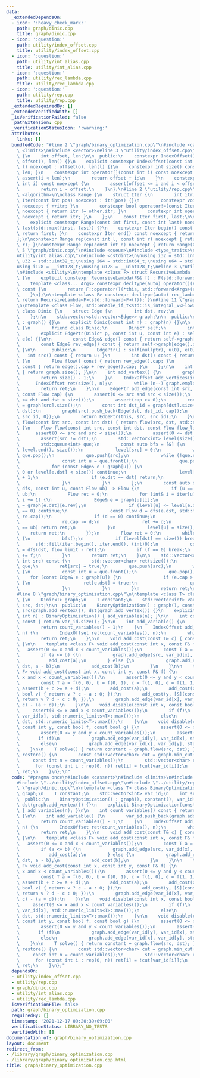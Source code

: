 ```yaml
---
data:
  _extendedDependsOn:
  - icon: ':heavy_check_mark:'
    path: graph/dinic.cpp
    title: graph/dinic.cpp
  - icon: ':question:'
    path: utility/index_offset.cpp
    title: utility/index_offset.cpp
  - icon: ':question:'
    path: utility/int_alias.cpp
    title: utility/int_alias.cpp
  - icon: ':question:'
    path: utility/rec_lambda.cpp
    title: utility/rec_lambda.cpp
  - icon: ':question:'
    path: utility/rep.cpp
    title: utility/rep.cpp
  _extendedRequiredBy: []
  _extendedVerifiedWith: []
  _isVerificationFailed: false
  _pathExtension: cpp
  _verificationStatusIcon: ':warning:'
  attributes:
    links: []
  bundledCode: "#line 2 \"graph/binary_optimization.cpp\"\n#include <cassert>\n#include\
    \ <limits>\n#include <vector>\n#line 3 \"utility/index_offset.cpp\"\n\nclass IndexOffset\
    \ {\n    int offset, len;\n\n  public:\n    constexpr IndexOffset() noexcept :\
    \ offset(), len() {}\n    explicit constexpr IndexOffset(const int o, const int\
    \ l) noexcept : offset(o), len(l) {}\n    constexpr int size() const { return\
    \ len; }\n    constexpr int operator[](const int i) const noexcept {\n       \
    \ assert(i < len);\n        return offset + i;\n    }\n    constexpr int to_idx(const\
    \ int i) const noexcept {\n        assert(offset <= i and i < offset + len);\n\
    \        return i - offset;\n    }\n};\n#line 2 \"utility/rep.cpp\"\n#include\
    \ <algorithm>\n\nclass Range {\n    struct Iter {\n        int itr;\n        constexpr\
    \ Iter(const int pos) noexcept : itr(pos) {}\n        constexpr void operator++()\
    \ noexcept { ++itr; }\n        constexpr bool operator!=(const Iter& other) const\
    \ noexcept { return itr != other.itr; }\n        constexpr int operator*() const\
    \ noexcept { return itr; }\n    };\n    const Iter first, last;\n\n  public:\n\
    \    explicit constexpr Range(const int first, const int last) noexcept : first(first),\
    \ last(std::max(first, last)) {}\n    constexpr Iter begin() const noexcept {\
    \ return first; }\n    constexpr Iter end() const noexcept { return last; }\n\
    };\n\nconstexpr Range rep(const int l, const int r) noexcept { return Range(l,\
    \ r); }\nconstexpr Range rep(const int n) noexcept { return Range(0, n); }\n#line\
    \ 5 \"graph/dinic.cpp\"\n#include <queue>\n#include <type_traits>\n#line 2 \"\
    utility/int_alias.cpp\"\n#include <cstdint>\n\nusing i32 = std::int32_t;\nusing\
    \ u32 = std::uint32_t;\nusing i64 = std::int64_t;\nusing u64 = std::uint64_t;\n\
    using i128 = __int128_t;\nusing u128 = __uint128_t;\n#line 3 \"utility/rec_lambda.cpp\"\
    \n#include <utility>\n\ntemplate <class F> struct RecursiveLambda : private F\
    \ {\n    explicit constexpr RecursiveLambda(F&& f) : F(std::forward<F>(f)) {}\n\
    \    template <class... Args> constexpr decltype(auto) operator()(Args&&... args)\
    \ const {\n        return F::operator()(*this, std::forward<Args>(args)...);\n\
    \    }\n};\n\ntemplate <class F> constexpr decltype(auto) rec_lambda(F&& f) {\
    \ return RecursiveLambda<F>(std::forward<F>(f)); }\n#line 11 \"graph/dinic.cpp\"\
    \n\ntemplate <class Flow, std::enable_if_t<std::is_integral_v<Flow>>* = nullptr>\
    \ class Dinic {\n    struct Edge {\n        int dst, rev;\n        Flow cap;\n\
    \    };\n\n    std::vector<std::vector<Edge>> graph;\n\n  public:\n    Dinic()\
    \ : graph() {}\n    explicit Dinic(const int n) : graph(n) {}\n\n    class EdgePtr\
    \ {\n        friend class Dinic;\n        Dinic* self;\n        int u, e;\n\n\
    \        explicit EdgePtr(Dinic* p, const int u, const int e) : self(p), u(u),\
    \ e(e) {}\n\n        const Edge& edge() const { return self->graph[u][e]; }\n\
    \        const Edge& rev_edge() const { return self->graph[edge().dst][edge().rev];\
    \ }\n\n      public:\n        EdgePtr() : self(nullptr), u(0), e(0) {}\n     \
    \   int src() const { return u; }\n        int dst() const { return edge().dst;\
    \ }\n        Flow flow() const { return rev_edge().cap; }\n        Flow cap()\
    \ const { return edge().cap + rev_edge().cap; }\n    };\n\n    int size() const\
    \ { return graph.size(); }\n\n    int add_vertex() {\n        graph.emplace_back();\n\
    \        return size() - 1;\n    }\n    IndexOffset add_vertices(int n) {\n  \
    \      IndexOffset ret(size(), n);\n        while (n--) graph.emplace_back();\n\
    \        return ret;\n    }\n\n    EdgePtr add_edge(const int src, const int dst,\
    \ const Flow cap) {\n        assert(0 <= src and src < size());\n        assert(0\
    \ <= dst and dst < size());\n        assert(cap >= 0);\n        const int src_id\
    \ = graph[src].size();\n        const int dst_id = graph[dst].size() + (src ==\
    \ dst);\n        graph[src].push_back(Edge{dst, dst_id, cap});\n        graph[dst].push_back(Edge{src,\
    \ src_id, 0});\n        return EdgePtr(this, src, src_id);\n    }\n\n    Flow\
    \ flow(const int src, const int dst) { return flow(src, dst, std::numeric_limits<Flow>::max());\
    \ }\n    Flow flow(const int src, const int dst, const Flow flow_limit) {\n  \
    \      assert(0 <= src and src < size());\n        assert(0 <= dst and dst < size());\n\
    \        assert(src != dst);\n        std::vector<int> level(size()), iter(size());\n\
    \        std::queue<int> que;\n        const auto bfs = [&] {\n            std::fill(level.begin(),\
    \ level.end(), size());\n            level[src] = 0;\n            while (!que.empty())\
    \ que.pop();\n            que.push(src);\n            while (!que.empty()) {\n\
    \                const int u = que.front();\n                que.pop();\n    \
    \            for (const Edge& e : graph[u]) {\n                    if (e.cap ==\
    \ 0 or level[e.dst] < size()) continue;\n                    level[e.dst] = level[u]\
    \ + 1;\n                    if (e.dst == dst) return;\n                    que.push(e.dst);\n\
    \                }\n            }\n        };\n        const auto dfs = rec_lambda([&](auto&&\
    \ dfs, const int u, const Flow ub) -> Flow {\n            if (u == src) return\
    \ ub;\n            Flow ret = 0;\n            for (int& i = iter[u]; i < graph[u].size();\
    \ i += 1) {\n                Edge& e = graph[u][i];\n                Edge& re\
    \ = graph[e.dst][e.rev];\n                if (level[u] <= level[e.dst] or re.cap\
    \ == 0) continue;\n                const Flow d = dfs(e.dst, std::min(ub - ret,\
    \ re.cap));\n                if (d == 0) continue;\n                e.cap += d;\n\
    \                re.cap -= d;\n                ret += d;\n                if (ret\
    \ == ub) return ret;\n            }\n            level[u] = size();\n        \
    \    return ret;\n        });\n        Flow ret = 0;\n        while (ret < flow_limit)\
    \ {\n            bfs();\n            if (level[dst] == size()) break;\n      \
    \      std::fill(iter.begin(), iter.end(), (int)0);\n            const Flow f\
    \ = dfs(dst, flow_limit - ret);\n            if (f == 0) break;\n            ret\
    \ += f;\n        }\n        return ret;\n    }\n\n    std::vector<char> min_cut(const\
    \ int src) const {\n        std::vector<char> ret(size());\n        std::queue<int>\
    \ que;\n        ret[src] = true;\n        que.push(src);\n        while (!que.empty())\
    \ {\n            const int u = que.front();\n            que.pop();\n        \
    \    for (const Edge& e : graph[u]) {\n                if (e.cap > 0 and !ret[e.dst])\
    \ {\n                    ret[e.dst] = true;\n                    que.push(e.dst);\n\
    \                }\n            }\n        }\n        return ret;\n    }\n};\n\
    #line 8 \"graph/binary_optimization.cpp\"\n\ntemplate <class T> class BinaryOptimization\
    \ {\n    Dinic<T> graph;\n    T constant;\n    std::vector<int> var_id;\n    int\
    \ src, dst;\n\n  public:\n    BinaryOptimization() : graph(), constant(), var_id(),\
    \ src(graph.add_vertex()), dst(graph.add_vertex()) {}\n    explicit BinaryOptimization(const\
    \ int n) : BinaryOptimization() { add_variables(n); }\n\n    int count_variables()\
    \ const { return var_id.size(); }\n\n    int add_variable() {\n        var_id.push_back(graph.add_vertex());\n\
    \        return count_variables() - 1;\n    }\n    IndexOffset add_variables(int\
    \ n) {\n        IndexOffset ret(count_variables(), n);\n        while (n--) var_id.push_back(graph.add_vertex());\n\
    \        return ret;\n    }\n\n    void add_cost(const T& c) { constant += c;\
    \ }\n\n    template <class F> void add_cost(const int x, const F& f) {\n     \
    \   assert(0 <= x and x < count_variables());\n        const T a = f(0), b = f(1);\n\
    \        if (a <= b) {\n            graph.add_edge(src, var_id[x], b - a);\n \
    \           add_cost(a);\n        } else {\n            graph.add_edge(var_id[x],\
    \ dst, a - b);\n            add_cost(b);\n        }\n    }\n\n    template <class\
    \ F> void add_cost(const int x, const int y, const F& f) {\n        assert(0 <=\
    \ x and x < count_variables());\n        assert(0 <= y and y < count_variables());\n\
    \        const T a = f(0, 0), b = f(0, 1), c = f(1, 0), d = f(1, 1);\n       \
    \ assert(b + c >= a + d);\n        add_cost(a);\n        add_cost(x, [&](const\
    \ bool v) { return v ? c - a : 0; });\n        add_cost(y, [&](const bool v) {\
    \ return v ? d - c : 0; });\n        graph.add_edge(var_id[x], var_id[y], (b +\
    \ c) - (a + d));\n    }\n\n    void disable(const int x, const bool f) {\n   \
    \     assert(0 <= x and x < count_variables());\n        if (f)\n            graph.add_edge(src,\
    \ var_id[x], std::numeric_limits<T>::max());\n        else\n            graph.add_edge(var_id[x],\
    \ dst, std::numeric_limits<T>::max());\n    }\n\n    void disable(const int x,\
    \ const int y, const bool f, const bool g) {\n        assert(0 <= x and x < count_variables());\n\
    \        assert(0 <= y and y < count_variables());\n        assert(f ^ g);\n \
    \       if (f)\n            graph.add_edge(var_id[y], var_id[x], std::numeric_limits<T>::max());\n\
    \        else\n            graph.add_edge(var_id[x], var_id[y], std::numeric_limits<T>::max());\n\
    \    }\n\n    T solve() { return constant + graph.flow(src, dst); }\n    std::vector<char>\
    \ restore() {\n        const std::vector<char> cut = graph.min_cut(src);\n   \
    \     const int n = count_variables();\n        std::vector<char> ret(n);\n  \
    \      for (const int i : rep(0, n)) ret[i] = !cut[var_id[i]];\n        return\
    \ ret;\n    }\n};\n"
  code: "#pragma once\n#include <cassert>\n#include <limits>\n#include <vector>\n\
    #include \"../utility/index_offset.cpp\"\n#include \"../utility/rep.cpp\"\n#include\
    \ \"graph/dinic.cpp\"\n\ntemplate <class T> class BinaryOptimization {\n    Dinic<T>\
    \ graph;\n    T constant;\n    std::vector<int> var_id;\n    int src, dst;\n\n\
    \  public:\n    BinaryOptimization() : graph(), constant(), var_id(), src(graph.add_vertex()),\
    \ dst(graph.add_vertex()) {}\n    explicit BinaryOptimization(const int n) : BinaryOptimization()\
    \ { add_variables(n); }\n\n    int count_variables() const { return var_id.size();\
    \ }\n\n    int add_variable() {\n        var_id.push_back(graph.add_vertex());\n\
    \        return count_variables() - 1;\n    }\n    IndexOffset add_variables(int\
    \ n) {\n        IndexOffset ret(count_variables(), n);\n        while (n--) var_id.push_back(graph.add_vertex());\n\
    \        return ret;\n    }\n\n    void add_cost(const T& c) { constant += c;\
    \ }\n\n    template <class F> void add_cost(const int x, const F& f) {\n     \
    \   assert(0 <= x and x < count_variables());\n        const T a = f(0), b = f(1);\n\
    \        if (a <= b) {\n            graph.add_edge(src, var_id[x], b - a);\n \
    \           add_cost(a);\n        } else {\n            graph.add_edge(var_id[x],\
    \ dst, a - b);\n            add_cost(b);\n        }\n    }\n\n    template <class\
    \ F> void add_cost(const int x, const int y, const F& f) {\n        assert(0 <=\
    \ x and x < count_variables());\n        assert(0 <= y and y < count_variables());\n\
    \        const T a = f(0, 0), b = f(0, 1), c = f(1, 0), d = f(1, 1);\n       \
    \ assert(b + c >= a + d);\n        add_cost(a);\n        add_cost(x, [&](const\
    \ bool v) { return v ? c - a : 0; });\n        add_cost(y, [&](const bool v) {\
    \ return v ? d - c : 0; });\n        graph.add_edge(var_id[x], var_id[y], (b +\
    \ c) - (a + d));\n    }\n\n    void disable(const int x, const bool f) {\n   \
    \     assert(0 <= x and x < count_variables());\n        if (f)\n            graph.add_edge(src,\
    \ var_id[x], std::numeric_limits<T>::max());\n        else\n            graph.add_edge(var_id[x],\
    \ dst, std::numeric_limits<T>::max());\n    }\n\n    void disable(const int x,\
    \ const int y, const bool f, const bool g) {\n        assert(0 <= x and x < count_variables());\n\
    \        assert(0 <= y and y < count_variables());\n        assert(f ^ g);\n \
    \       if (f)\n            graph.add_edge(var_id[y], var_id[x], std::numeric_limits<T>::max());\n\
    \        else\n            graph.add_edge(var_id[x], var_id[y], std::numeric_limits<T>::max());\n\
    \    }\n\n    T solve() { return constant + graph.flow(src, dst); }\n    std::vector<char>\
    \ restore() {\n        const std::vector<char> cut = graph.min_cut(src);\n   \
    \     const int n = count_variables();\n        std::vector<char> ret(n);\n  \
    \      for (const int i : rep(0, n)) ret[i] = !cut[var_id[i]];\n        return\
    \ ret;\n    }\n};"
  dependsOn:
  - utility/index_offset.cpp
  - utility/rep.cpp
  - graph/dinic.cpp
  - utility/int_alias.cpp
  - utility/rec_lambda.cpp
  isVerificationFile: false
  path: graph/binary_optimization.cpp
  requiredBy: []
  timestamp: '2021-12-17 09:20:39+09:00'
  verificationStatus: LIBRARY_NO_TESTS
  verifiedWith: []
documentation_of: graph/binary_optimization.cpp
layout: document
redirect_from:
- /library/graph/binary_optimization.cpp
- /library/graph/binary_optimization.cpp.html
title: graph/binary_optimization.cpp
---
```

